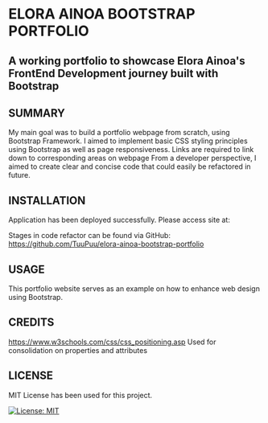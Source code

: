 
# ELORA AINOA BOOTSTRAP PORTFOLIO

## A working portfolio to showcase Elora Ainoa's FrontEnd Development journey built with Bootstrap



## SUMMARY

My main goal was to build a portfolio webpage from scratch, using Bootstrap Framework.
I aimed to implement basic CSS styling principles using Bootstrap as well as page responsiveness.
Links are required to link down to corresponding areas on webpage
From a developer perspective, I aimed to create clear and concise code that could easily be refactored in future.




## INSTALLATION

Application has been deployed successfully. Please access site at:



Stages in code refactor can be found via GitHub:
https://github.com/TuuPuu/elora-ainoa-bootstrap-portfolio




## USAGE

This portfolio website serves as an example on how to enhance web design using Bootstrap.



## CREDITS

https://www.w3schools.com/css/css_positioning.asp
Used for consolidation on properties and attributes



## LICENSE

MIT License has been used for this project.

[![License: MIT](https://img.shields.io/badge/License-MIT-yellow.svg)](https://opensource.org/licenses/MIT)

